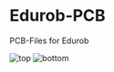 # Edurob-PCB
PCB-Files for Edurob

![top](IDiAL-IMSL.github.io/Edurob-PCB/Edurob/Images/Edurob_Top.png)
![bottom](IDiAL-IMSL.github.io/Edurob-PCB/Edurob/Images/Edurob_Bottom.png)